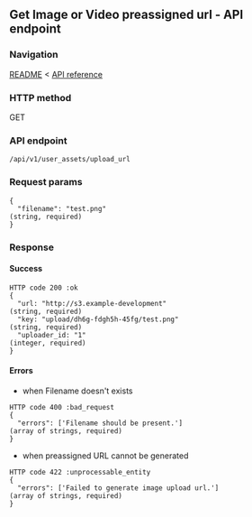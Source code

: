 ## Get Image or Video preassigned url - API endpoint

### Navigation
[README](../../../../README.md)
<
[API reference](../../../api_reference.md)

### HTTP method
GET

### API endpoint
`/api/v1/user_assets/upload_url`

### Request params
```
{
  "filename": "test.png"                                                        (string, required)
}
```

### Response
#### Success
```
HTTP code 200 :ok
{
  "url: "http://s3.example-development"                                         (string, required)
  "key: "upload/dh6g-fdgh5h-45fg/test.png"                                      (string, required)
  "uploader_id: "1"                                                             (integer, required)
}
```

#### Errors
- when Filename doesn't exists
```
HTTP code 400 :bad_request
{
  "errors": ['Filename should be present.']                                     (array of strings, required)
}
```

- when preassigned URL cannot be generated
```
HTTP code 422 :unprocessable_entity
{
  "errors": ['Failed to generate image upload url.']                            (array of strings, required)
}
```
